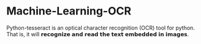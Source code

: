 # Machine-Learning-OCR
Python-tesseract is an optical character recognition (OCR) tool for python. That is, it will 𝗿𝗲𝗰𝗼𝗴𝗻𝗶𝘇𝗲 𝗮𝗻𝗱 𝗿𝗲𝗮𝗱 𝘁𝗵𝗲 𝘁𝗲𝘅𝘁 𝗲𝗺𝗯𝗲𝗱𝗱𝗲𝗱 𝗶𝗻 𝗶𝗺𝗮𝗴𝗲𝘀.
